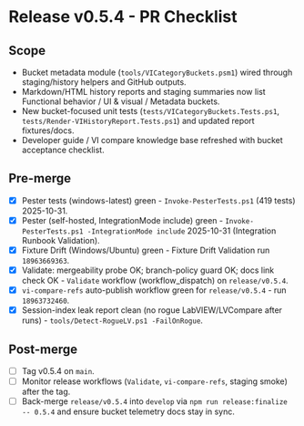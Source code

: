 <!-- markdownlint-disable-next-line MD041 -->
# Release v0.5.4 - PR Checklist

## Scope

- Bucket metadata module (`tools/VICategoryBuckets.psm1`) wired through staging/history helpers and GitHub outputs.
- Markdown/HTML history reports and staging summaries now list Functional behavior / UI & visual / Metadata buckets.
- New bucket-focused unit tests (`tests/VICategoryBuckets.Tests.ps1`, `tests/Render-VIHistoryReport.Tests.ps1`) and
  updated report fixtures/docs.
- Developer guide / VI compare knowledge base refreshed with bucket acceptance checklist.

## Pre-merge

- [x] Pester tests (windows-latest) green - `Invoke-PesterTests.ps1` (419 tests) 2025-10-31.
- [x] Pester (self-hosted, IntegrationMode include) green - `Invoke-PesterTests.ps1 -IntegrationMode include` 2025-10-31 (Integration Runbook Validation).
- [x] Fixture Drift (Windows/Ubuntu) green - Fixture Drift Validation run `18963669363`.
- [x] Validate: mergeability probe OK; branch-policy guard OK; docs link check OK - `Validate` workflow (workflow_dispatch) on `release/v0.5.4`.
- [x] `vi-compare-refs` auto-publish workflow green for `release/v0.5.4` - run `18963732460`.
- [x] Session-index leak report clean (no rogue LabVIEW/LVCompare after runs) - `tools/Detect-RogueLV.ps1 -FailOnRogue`.

## Post-merge

- [ ] Tag v0.5.4 on `main`.
- [ ] Monitor release workflows (`Validate`, `vi-compare-refs`, staging smoke) after the tag.
- [ ] Back-merge `release/v0.5.4` into `develop` via `npm run release:finalize -- 0.5.4` and ensure bucket telemetry docs stay in sync.

